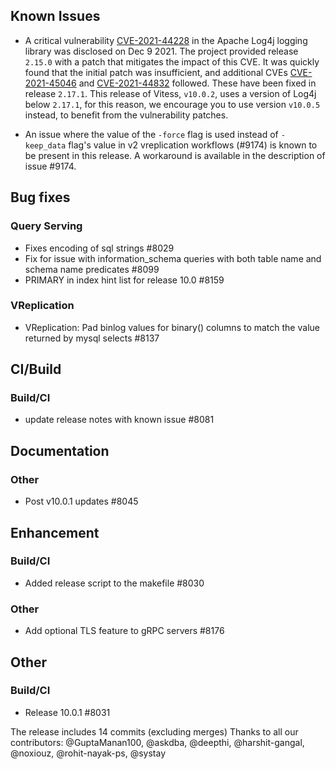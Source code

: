 ## Known Issues

* A critical vulnerability [CVE-2021-44228](https://cve.mitre.org/cgi-bin/cvename.cgi?name=CVE-2021-44228) in the Apache Log4j logging library was disclosed on Dec 9 2021.
  The project provided release `2.15.0` with a patch that mitigates the impact of this CVE. It was quickly found that the initial patch was insufficient, and additional CVEs
  [CVE-2021-45046](https://cve.mitre.org/cgi-bin/cvename.cgi?name=CVE-2021-45046) and [CVE-2021-44832](https://cve.mitre.org/cgi-bin/cvename.cgi?name=CVE-2021-44832) followed.
  These have been fixed in release `2.17.1`. This release of Vitess, `v10.0.2`, uses a version of Log4j below `2.17.1`, for this reason, we encourage you to use version `v10.0.5` instead, to benefit from the vulnerability patches.

* An issue where the value of the `-force` flag is used instead of `-keep_data` flag's value in v2 vreplication workflows (#9174) is known to be present in this release. A workaround is available in the description of issue #9174.

## Bug fixes
### Query Serving
 * Fixes encoding of sql strings #8029
 * Fix for issue with information_schema queries with both table name and schema name predicates #8099
 * PRIMARY in index hint list for release 10.0 #8159
### VReplication
 * VReplication: Pad binlog values for binary() columns to match the value returned by mysql selects #8137
## CI/Build
### Build/CI
 * update release notes with known issue #8081
## Documentation
### Other
 * Post v10.0.1 updates #8045
## Enhancement
### Build/CI
 * Added release script to the makefile #8030
### Other
 * Add optional TLS feature to gRPC servers #8176
## Other
### Build/CI
 * Release 10.0.1 #8031

The release includes 14 commits (excluding merges)
Thanks to all our contributors: @GuptaManan100, @askdba, @deepthi, @harshit-gangal, @noxiouz, @rohit-nayak-ps, @systay
